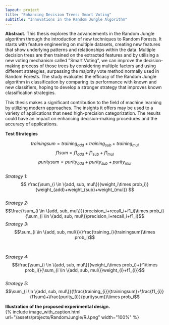 ```yaml
---
layout: project
title: "Enhancing Decision Trees: Smart Voting"	
subtitle: "Innovations in the Random Jungle Algorithm"
---
```

<script src="https://cdn.mathjax.org/mathjax/latest/MathJax.js?config=TeX-AMS-MML_HTMLorMML" type="text/javascript"></script>

**Abstract.**
This thesis explores the advancements in the Random Jungle algorithm through the introduction of new techniques to Random Forests. It starts with feature engineering on multiple datasets, creating new features that show underlying patterns and relationships within the data. Multiple decision trees are then trained on the extracted features and by utilising a new voting mechanism called "Smart Voting", we can improve the decision-making process of those trees by considering multiple factors and using different strategies, surpassing the majority vote method normally used in Random Forests. The study evaluates the efficacy of the Random Jungle algorithm in classification by comparing its performance with known and new classifiers, hoping to develop a stronger strategy that improves known classification strategies.

This thesis makes a significant contribution to the field of machine learning by utilizing modern approaches. The insights it offers may be used to a variety of applications that need high-precision categorization. The results could have an impact on enhancing decision-making procedures and the accuracy of applications.

**Test Strategies**

$$trainingsum=training_{add}+training_{sub}+training_{mul} $$
$$f1sum=f1_{add}+f1_{sub}+f1_{mul}$$
$$puritysum=purity_{add}+purity_{sub}+purity_{mul}$$
<br />
*Strategy 1:*
$$
\frac{\sum_{i \in \{add, sub, mul\}}(weight_i\times prob_i)}{weight_{add}+weight_{sub}+weight_{mul}}
$$
<br />
*Strategy 2:*
$$\frac{\sum_{i \in \{add, sub, mul\}}(precision_i+recall_i+f1_i)\times prob_i}{\sum_{i \in \{add, sub, mul\}}precision_i+recall_i+f1_i}$$
*Strategy 3:*
$$\sum_{i \in \{add, sub, mul\}}(\frac{training_i}{trainingsum}\times prob_i)$$


<br />


*Strategy 4:*
$$\frac{\sum_{i \in \{add, sub, mul\}}(weight_i\times prob_i)+(f1\times prob_i)}{\sum_{i \in \{add, sub, mul\}}weight_{i}+f1_{i}}$$
<br />
*Strategy 5:*
$$\sum_{i \in \{add, sub, mul\}}(\frac{training_{i}}{trainingsum}+\frac{f1_{i}}{f1sum}+\frac{purity_{i}}{puritysum})\times prob_i$$




**Illustration of the proposed experimental design.** <br/>
{%
	include image_with_caption.html
	url="/assets/projects/RandomJungle/RJ.png"
	width="100%"
%}
